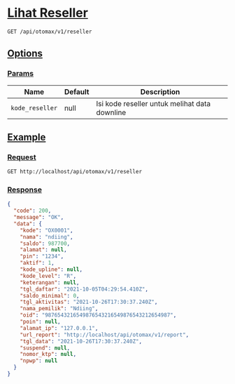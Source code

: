 # [Lihat Reseller]()

<!-- @category Common -->

```bash
GET /api/otomax/v1/reseller
```

## [Options]()

### [Params]()

Name | Default | Description
--- | --- | ---
`kode_reseller` | null | Isi kode reseller untuk melihat data downline

## [Example]()

### [Request]()

```bash
GET http://localhost/api/otomax/v1/reseller
```

### [Response]()

```json
{
  "code": 200,
  "message": "OK",
  "data": {
    "kode": "OX0001",
    "nama": "ndiing",
    "saldo": 987700,
    "alamat": null,
    "pin": "1234",
    "aktif": 1,
    "kode_upline": null,
    "kode_level": "R",
    "keterangan": null,
    "tgl_daftar": "2021-10-05T04:29:54.410Z",
    "saldo_minimal": 0,
    "tgl_aktivitas": "2021-10-26T17:30:37.240Z",
    "nama_pemilik": "Ndiing",
    "oid": "9876543216549876543216549876543212654987",
    "poin": null,
    "alamat_ip": "127.0.0.1",
    "url_report": "http://localhost/api/otomax/v1/report",
    "tgl_data": "2021-10-26T17:30:37.240Z",
    "suspend": null,
    "nomor_ktp": null,
    "npwp": null
  }
}
```